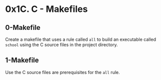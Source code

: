 # 0x1C. C - Makefiles

## 0-Makefile
Create a makefile that uses a rule called `all` to build an executable called `school` using the C source files in the project directory. 

## 1-Makefile
Use the C source files are prerequisites for the `all` rule.

